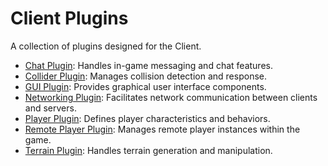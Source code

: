 # Client Plugins

A collection of plugins designed for the Client.

- [Chat Plugin](https://github.com/CuddlyBunion341/hello-bevy/blob/main/chat.md): Handles in-game messaging and chat features.
- [Collider Plugin](https://github.com/CuddlyBunion341/hello-bevy/blob/main/collider.md): Manages collision detection and response.
- [GUI Plugin](https://github.com/CuddlyBunion341/hello-bevy/blob/main/gui.md): Provides graphical user interface components.
- [Networking Plugin](https://github.com/CuddlyBunion341/hello-bevy/blob/main/networking.md): Facilitates network communication between clients and servers.
- [Player Plugin](https://github.com/CuddlyBunion341/hello-bevy/blob/main/player.md): Defines player characteristics and behaviors.
- [Remote Player Plugin](https://github.com/CuddlyBunion341/hello-bevy/blob/main/remote_player.md): Manages remote player instances within the game.
- [Terrain Plugin](https://github.com/CuddlyBunion341/hello-bevy/blob/main/terrain.md): Handles terrain generation and manipulation.
